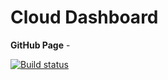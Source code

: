 # Cloud Dashboard

**GitHub Page** - 

[![Build status](https://ci.appveyor.com/api/projects/status/3eokcnx7nj8wp8sc?svg=true)](https://ci.appveyor.com/project/dmiweb/cloud-dashboard)
